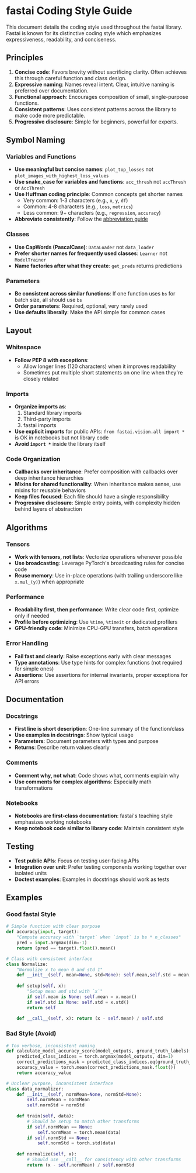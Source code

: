 # fastai Coding Style Guide

This document details the coding style used throughout the fastai library. Fastai is known for its distinctive coding style which emphasizes expressiveness, readability, and conciseness.

## Principles

1. **Concise code**: Favors brevity without sacrificing clarity. Often achieves this through careful function and class design.
2. **Expressive naming**: Names reveal intent. Clear, intuitive naming is preferred over documentation.
3. **Functional approach**: Encourages composition of small, single-purpose functions.
4. **Consistent patterns**: Uses consistent patterns across the library to make code more predictable.
5. **Progressive disclosure**: Simple for beginners, powerful for experts.

## Symbol Naming

### Variables and Functions

- **Use meaningful but concise names**: `plot_top_losses` not `plot_images_with_highest_loss_values`
- **Use snake_case for variables and functions**: `acc_thresh` not `accThresh` or `AccThresh`
- **Use Huffman coding principle**: Common concepts get shorter names
  - Very common: 1-3 characters (e.g., `x`, `y`, `df`)
  - Common: 4-8 characters (e.g., `loss`, `metrics`)
  - Less common: 9+ characters (e.g., `regression`, `accuracy`)
- **Abbreviate consistently**: Follow the [abbreviation guide](./abbreviations.md)

### Classes

- **Use CapWords (PascalCase)**: `DataLoader` not `data_loader`
- **Prefer shorter names for frequently used classes**: `Learner` not `ModelTrainer`
- **Name factories after what they create**: `get_preds` returns predictions

### Parameters

- **Be consistent across similar functions**: If one function uses `bs` for batch size, all should use `bs`
- **Order parameters**: Required, optional, very rarely used
- **Use defaults liberally**: Make the API simple for common cases

## Layout

### Whitespace

- **Follow PEP 8 with exceptions**:
  - Allow longer lines (120 characters) when it improves readability
  - Sometimes put multiple short statements on one line when they're closely related

### Imports

- **Organize imports as**:
  1. Standard library imports
  2. Third-party imports
  3. fastai imports
- **Use explicit imports** for public APIs: `from fastai.vision.all import *` is OK in notebooks but not library code
- **Avoid `import *`** inside the library itself

### Code Organization

- **Callbacks over inheritance**: Prefer composition with callbacks over deep inheritance hierarchies
- **Mixins for shared functionality**: When inheritance makes sense, use mixins for reusable behaviors
- **Keep files focused**: Each file should have a single responsibility
- **Progressive disclosure**: Simple entry points, with complexity hidden behind layers of abstraction

## Algorithms

### Tensors

- **Work with tensors, not lists**: Vectorize operations whenever possible
- **Use broadcasting**: Leverage PyTorch's broadcasting rules for concise code
- **Reuse memory**: Use in-place operations (with trailing underscore like `x.mul_(y)`) when appropriate

### Performance

- **Readability first, then performance**: Write clear code first, optimize only if needed
- **Profile before optimizing**: Use `%time`, `%timeit` or dedicated profilers
- **GPU-friendly code**: Minimize CPU-GPU transfers, batch operations

### Error Handling

- **Fail fast and clearly**: Raise exceptions early with clear messages
- **Type annotations**: Use type hints for complex functions (not required for simple ones)
- **Assertions**: Use assertions for internal invariants, proper exceptions for API errors

## Documentation

### Docstrings

- **First line is short description**: One-line summary of the function/class
- **Use examples in docstrings**: Show typical usage
- **Parameters**: Document parameters with types and purpose
- **Returns**: Describe return values clearly

### Comments

- **Comment why, not what**: Code shows what, comments explain why
- **Use comments for complex algorithms**: Especially math transformations

### Notebooks

- **Notebooks are first-class documentation**: fastai's teaching style emphasizes working notebooks
- **Keep notebook code similar to library code**: Maintain consistent style

## Testing

- **Test public APIs**: Focus on testing user-facing APIs
- **Integration over unit**: Prefer testing components working together over isolated units
- **Doctest examples**: Examples in docstrings should work as tests

## Examples

### Good fastai Style

```python
# Simple function with clear purpose
def accuracy(input, target):
    "Compute accuracy with `target` when `input` is bs * n_classes"
    pred = input.argmax(dim=-1)
    return (pred == target).float().mean()

# Class with consistent interface
class Normalize:
    "Normalize x to mean 0 and std 1"
    def __init__(self, mean=None, std=None): self.mean,self.std = mean,std
    
    def setup(self, x):
        "Setup mean and std with `x`"
        if self.mean is None: self.mean = x.mean()
        if self.std is None: self.std = x.std()
        return self
    
    def __call__(self, x): return (x - self.mean) / self.std
```

### Bad Style (Avoid)

```python
# Too verbose, inconsistent naming
def calculate_model_accuracy_score(model_outputs, ground_truth_labels):
    predicted_class_indices = torch.argmax(model_outputs, dim=1)
    correct_predictions_mask = predicted_class_indices.eq(ground_truth_labels)
    accuracy_value = torch.mean(correct_predictions_mask.float())
    return accuracy_value

# Unclear purpose, inconsistent interface
class data_normalizer:
    def __init__(self, normMean=None, normStd=None):
        self.normMean = normMean
        self.normStd = normStd
    
    def train(self, data):
        # Should be setup to match other transforms
        if self.normMean == None:
            self.normMean = torch.mean(data)
        if self.normStd == None:
            self.normStd = torch.std(data)
    
    def normalize(self, x):
        # Should use __call__ for consistency with other transforms
        return (x - self.normMean) / self.normStd
``` 